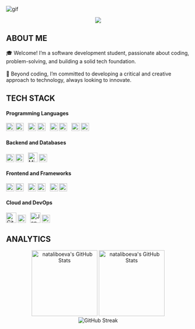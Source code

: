 ![gif](https://github.com/user-attachments/assets/10ad3ecf-e298-46cd-ab9c-f613be590f88)

<p align="center">
     <img src="https://readme-typing-svg.herokuapp.com?font=&center=true&width=380&height=45&lines=Nice+to+meet+you!" />


## ABOUT ME &nbsp;<img src="https://komarev.com/ghpvc/?username=nataliboeva&color=371D51&style=flat-square&label=Profile%20views&labelColor=FFFFFF" alt="" align="center"/></h2>🎓  Welcome! I’m a software development student, passionate about coding, problem-solving, and building a solid tech foundation.<br><br>🎯  Beyond coding, I’m committed to developing a critical and creative approach to technology, always looking to innovate.

## TECH STACK

#### Programming Languages
<p> 
     <img src="https://cdn.jsdelivr.net/gh/devicons/devicon/icons/csharp/csharp-original.svg" height="22" alt="C#" />
     <img src="https://img.shields.io/badge/C%23-7930B3?" height="22" /> &nbsp; 
     <img src="https://cdn.jsdelivr.net/gh/devicons/devicon/icons/java/java-original.svg" height="22" alt="Java" /> 
     <img src="https://img.shields.io/badge/Java-E76F00?" height="22" /> &nbsp; 
     <img src="https://cdn.jsdelivr.net/gh/devicons/devicon/icons/cplusplus/cplusplus-original.svg" height="22" alt="C++" /> 
     <img src="https://img.shields.io/badge/C++-00599C?" height="22" /> &nbsp;
     <img src="https://cdn.jsdelivr.net/gh/devicons/devicon/icons/javascript/javascript-original.svg" height="22" alt="JavaScript" />
     <img src="https://img.shields.io/badge/JavaScript-F7DF1E?" height="22" /> 
</p> 

#### Backend and Databases
<p> 
     <img src="https://cdn.jsdelivr.net/gh/devicons/devicon/icons/dotnetcore/dotnetcore-original.svg" height="22" alt=".NET" /> 
     <img src="https://img.shields.io/badge/.NET-512DA8?" height="22" /> &nbsp;
     <img src="https://cdn.jsdelivr.net/gh/devicons/devicon/icons/microsoftsqlserver/microsoftsqlserver-plain.svg" height="26" alt="Microsoft SQL Server" /> 
     <img src="https://img.shields.io/badge/Microsoft%20SQL%20Server-CC2927?" height="22" /> 
</p> 

#### Frontend and Frameworks

<p> 
     <img src="https://cdn.jsdelivr.net/gh/devicons/devicon/icons/html5/html5-original.svg" height="22" alt="HTML5" /> 
     <img src="https://img.shields.io/badge/HTML5-E34F26?" height="22" /> &nbsp; 
     <img src="https://cdn.jsdelivr.net/gh/devicons/devicon/icons/css3/css3-original.svg" height="22" alt="CSS3" /> 
     <img src="https://img.shields.io/badge/CSS3-1572B6?" height="22" /> &nbsp; 
     <img src="https://cdn.jsdelivr.net/gh/devicons/devicon/icons/bootstrap/bootstrap-original.svg" height="22" alt="Bootstrap" /> 
     <img src="https://img.shields.io/badge/Bootstrap-7952B3?" height="22" /> 
</p> 

#### Cloud and DevOps
<p> 
     <img src="https://cdn.jsdelivr.net/gh/devicons/devicon/icons/githubactions/githubactions-original.svg" height="28" alt="GitHub Actions" />
     <img src="https://img.shields.io/badge/GitHub%20Actions-2088FF?" height="22" /> &nbsp;
     <img src="https://cdn.jsdelivr.net/gh/devicons/devicon/icons/jenkins/jenkins-original.svg" height="28" alt="Jenkins" /> 
     <img src="https://img.shields.io/badge/Jenkins-D24939?" height="22" /> 
</p>


## ANALYTICS
<div align="center">
<img  alt="nataliboeva's GitHub Stats" height="180em" src="https://awesome-github-stats.azurewebsites.net/user-stats/nataliboeva?cardType=level&theme=react&showIcons=false&preferLogin=false&Background=271D61&Border=271D61"/>  
<img height="180em" src="https://github-readme-stats.vercel.app/api/top-langs/?username=nataliboeva&theme=react&show_icons=true&hide_border=true&layout=compact&hide_title=falsee&bg_color=271D61" alt="nataliboeva's GitHub Stats" />
</div>
<div align="center">
<img src="https://github-readme-streak-stats.herokuapp.com?user=nataliboeva&theme=react&hide_border=true&border_radius=12&short_numbers=true&card_width=180&card_height=180&background=271D61&fire=react&ring=react&currStreakNum=react&currStreakLabel=react&hide_total_contributions=true&hide_longest_streak=true" alt="GitHub Streak"/>
</div>


